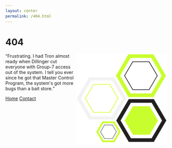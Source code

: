 ```yaml
---
layout: center
permalink: /404.html
---
```


# 404
<div>
<img src="/images/hexagons_small.png"/ style="float: right">
<q>Frustrating. I had Tron almost ready when Dillinger cut everyone with Group-7 access out of the system. I tell you ever since he got that Master Control Program, the system's got more bugs than a bait store.</q>
</div>

<p>
<div class="mt3">
  <a href="/" class="button button-blue button-big">Home</a>
  <a href="/contact/" class="button button-blue button-big">Contact</a>
</div>
</p>

